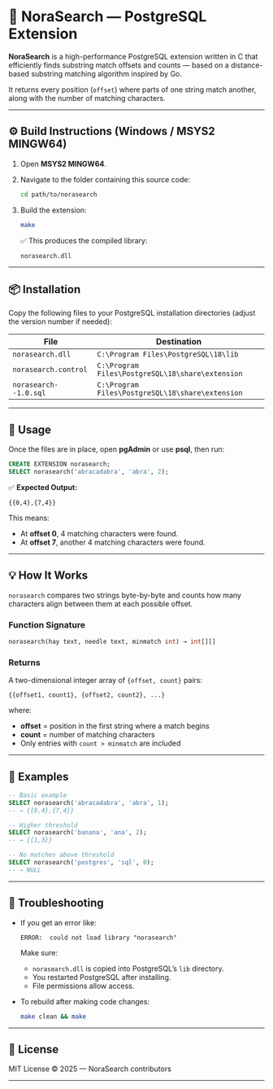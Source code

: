 # 🧩 NoraSearch — PostgreSQL Extension

**NoraSearch** is a high-performance PostgreSQL extension written in C that efficiently finds substring match offsets and counts — based on a distance-based substring matching algorithm inspired by Go.

It returns every position (`offset`) where parts of one string match another, along with the number of matching characters.

---

## ⚙️ Build Instructions (Windows / MSYS2 MINGW64)

1. Open **MSYS2 MINGW64**.

2. Navigate to the folder containing this source code:

   ```bash
   cd path/to/norasearch
   ```

3. Build the extension:

   ```bash
   make
   ```

   ✅ This produces the compiled library:
   ```
   norasearch.dll
   ```

---

## 📦 Installation

Copy the following files to your PostgreSQL installation directories (adjust the version number if needed):

| File | Destination |
|------|--------------|
| `norasearch.dll` | `C:\Program Files\PostgreSQL\18\lib` |
| `norasearch.control` | `C:\Program Files\PostgreSQL\18\share\extension` |
| `norasearch--1.0.sql` | `C:\Program Files\PostgreSQL\18\share\extension` |

---

## 🧠 Usage

Once the files are in place, open **pgAdmin** or use **psql**, then run:

```sql
CREATE EXTENSION norasearch;
SELECT norasearch('abracadabra', 'abra', 2);
```

✅ **Expected Output:**

```text
{{0,4},{7,4}}
```

This means:

- At **offset 0**, 4 matching characters were found.  
- At **offset 7**, another 4 matching characters were found.

---

## 💡 How It Works

`norasearch` compares two strings byte-by-byte and counts how many characters align between them at each possible offset.

### Function Signature
```sql
norasearch(hay text, needle text, minmatch int) → int[][]
```

### Returns
A two-dimensional integer array of `{offset, count}` pairs:
```text
{{offset1, count1}, {offset2, count2}, ...}
```

where:
- **offset** = position in the first string where a match begins  
- **count** = number of matching characters  
- Only entries with `count > minmatch` are included

---

## 🧪 Examples

```sql
-- Basic example
SELECT norasearch('abracadabra', 'abra', 1);
-- → {{0,4},{7,4}}

-- Higher threshold
SELECT norasearch('banana', 'ana', 2);
-- → {{1,3}}

-- No matches above threshold
SELECT norasearch('postgres', 'sql', 0);
-- → NULL
```

---

## 🧰 Troubleshooting

- If you get an error like:
  ```
  ERROR:  could not load library "norasearch"
  ```
  Make sure:
  - `norasearch.dll` is copied into PostgreSQL’s `lib` directory.
  - You restarted PostgreSQL after installing.
  - File permissions allow access.

- To rebuild after making code changes:
  ```bash
  make clean && make
  ```

---

## 🧾 License

MIT License © 2025 — NoraSearch contributors

---

